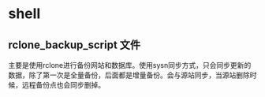# shell
## rclone_backup_script 文件
主要是使用rclone进行备份网站和数据库。使用sysn同步方式，只会同步更新的数据，除了第一次是全量备份，后面都是增量备份。会与源站同步，当源站删除时候，远程备份点也会同步删掉。
